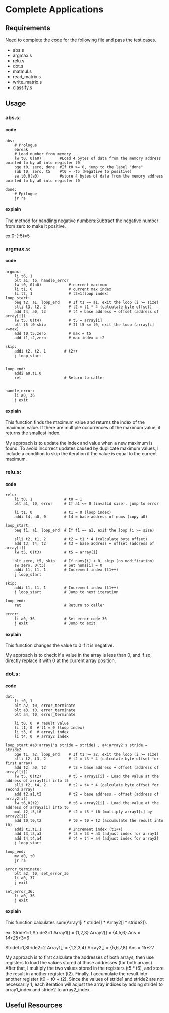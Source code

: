 # Complete Applications


## Requirements
Need to complete the code for the following file and pass the test cases.
- abs.s
- argmax.s
- relu.s
- dot.s
- matmul.s
- read_matrix.s
- write_matrix.s
- classify.s


## Usage
### abs.s:
#### code
```
abs:
    # Prologue
    ebreak
    # Load number from memory
    lw t0, 0(a0)        #Load 4 bytes of data from the memory address pointed to by a0 into register t0
    bge t0, zero, done  #If t0 >= 0, jump to the label "done"
    sub t0, zero, t5    #t0 = -t5 (Negative to positive)
    sw t0,0(a0)         #store 4 bytes of data from the memory address pointed to by a0 into register t0

done:
    # Epilogue
    jr ra
```
#### explain
The method for handling negative numbers:Subtract the negative number from zero to make it positive.

ex:0-(-5)=5
### argmax.s:
#### code
```
argmax:
    li t6, 1
    blt a1, t6, handle_error
    lw t0, 0(a0)            # current maximum
    li t1, 0                # current max index
    li t2, 1                # t2=1(loop index)
loop_start:
    beq t2, a1, loop_end    # If t1 == a1, exit the loop (i >= size)
    slli t3, t2, 2          # t2 = t1 * 4 (calculate byte offset)
    add t4, a0, t3          # t4 = base address + offset (address of array[i])
    lw t5, 0(t4)            # t5 = array[i]
    blt t5 t0 skip          # If t5 <= t0, exit the loop (array[i]<=max)
    add t0,t5,zero          # max = t5 
    add t1,t2,zero          # max index = t2
    
skip:
    addi t2, t2, 1        # t2++
    j loop_start  


loop_end:
    addi a0,t1,0
    ret                   # Return to caller
    

handle_error:
    li a0, 36
    j exit
```
#### explain
This function finds the maximum value and returns the index of the maximum value. If there are multiple occurrences of the maximum value, it returns the smallest index.

My approach is to update the index and value when a new maximum is found. To avoid incorrect updates caused by duplicate maximum values, I include a condition to skip the iteration if the value is equal to the current maximum.

### relu.s:
#### code
```
relu:
    li t0, 1              # t0 = 1
    blt a1, t0, error     # If a1 <= 0 (invalid size), jump to error

    li t1, 0              # t1 = 0 (loop index)
    addi t4, a0, 0        # t4 = base address of nums (copy a0)

loop_start:
    beq t1, a1, loop_end  # If t1 == a1, exit the loop (i >= size)

    slli t2, t1, 2        # t2 = t1 * 4 (calculate byte offset)
    add t3, t4, t2        # t3 = base address + offset (address of array[i])
    lw t5, 0(t3)          # t5 = array[i]

    blt zero, t5, skip    # If nums[i] < 0, skip (no modification)
    sw zero, 0(t3)        # Set nums[i] = 0
    addi t1, t1, 1        # Increment index (t1++)
    j loop_start  

skip:
    addi t1, t1, 1        # Increment index (t1++)
    j loop_start          # Jump to next iteration

loop_end:
    ret                   # Return to caller

error:
    li a0, 36             # Set error code 36
    j exit                # Jump to exit

```
#### explain
This function changes the value to 0 if it is negative.

My approach is to check if a value in the array is less than 0, and if so, directly replace it with 0 at the current array position.

### dot.s:
#### code
```
dot:
    li t0, 1
    blt a2, t0, error_terminate  
    blt a3, t0, error_terminate   
    blt a4, t0, error_terminate  

    li t0, 0  # result value       
    li t1, 0  # t1 = 0 (loop index)
    li t3, 0  # array1 index
    li t4, 0  # array2 index 

loop_start:#a3:array1's stride = stride1 , a4:array2's stride = stride2
    bge t1, a2, loop_end    # If t1 >= a2, exit the loop (i >= size) 
    slli t2, t3, 2          # t2 = t3 * 4 (calculate byte offset for first array)
    add t2, a0, t2          # t2 = base address + offset (address of array1[i])
    lw t5, 0(t2)            # t5 = array1[i] - Load the value at the address of array1[i] into t5
    slli t2, t4, 2          # t2 = t4 * 4 (calculate byte offset for second array)
    add t2,a1,t2            # t2 = base address + offset (address of array2[i])    
    lw t6,0(t2)             # t6 = array2[i] - Load the value at the address of array2[i] into t6
    mul t2,t5,t6            # t2 = t5 * t6 (multiply array1[i] by array2[i])
    add t0,t0,t2            # t0 = t0 + t2 (accumulate the result into t0)
    addi t1,t1,1            # Increment index (t1++) 
    add t3,t3,a3            # t3 = t3 + a3 (adjust index for array1)
    add t4,t4,a4            # t4 = t4 + a4 (adjust index for array2)
    j loop_start       

loop_end:
    mv a0, t0
    jr ra

error_terminate:
    blt a2, t0, set_error_36
    li a0, 37
    j exit

set_error_36:
    li a0, 36
    j exit

```
#### explain
This function calculates sum(Array1[i * stride1] * Array2[i * stride2]).

ex:
Stride1=1,Stride2=1
Array1[] = {1,2,3}
Array2[] = {4,5,6}
Ans = 1*4+2*5+3*6

Stride1=1,Stride2=2 
Array1[] = {1,2,3,4}
Array2[] = {5,6,7,8}
Ans = 1*5+2*7

My approach is to first calculate the addresses of both arrays, then use registers to load the values stored at those addresses (for both arrays). After that, I multiply the two values stored in the registers (t5 * t6), and store the result in another register (t2). Finally, I accumulate the result into another register (t0 = t0 + t2). Since the values of stride1 and stride2 are not necessarily 1, each iteration will adjust the array indices by adding stride1 to array1_index and stride2 to array2_index.


## Useful Resources


